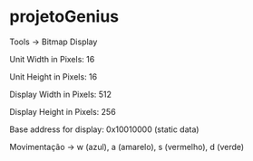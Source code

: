 # projetoGenius

Tools -> Bitmap Display

Unit Width in Pixels: 16

Unit Height in Pixels: 16

Display Width in Pixels: 512

Display Height in Pixels: 256

Base address for display: 0x10010000 (static data)

Movimentação -> w (azul), a (amarelo), s (vermelho), d (verde)
